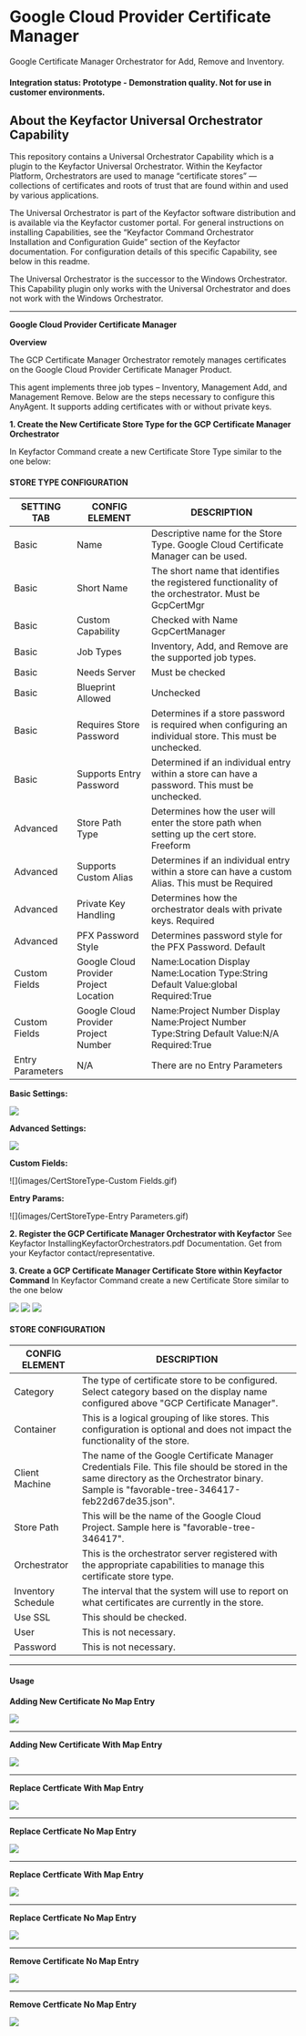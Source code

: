 # Google Cloud Provider Certificate Manager

Google Certificate Manager Orchestrator for Add, Remove and Inventory.

#### Integration status: Prototype - Demonstration quality. Not for use in customer environments.

## About the Keyfactor Universal Orchestrator Capability

This repository contains a Universal Orchestrator Capability which is a plugin to the Keyfactor Universal Orchestrator. Within the Keyfactor Platform, Orchestrators are used to manage “certificate stores” &mdash; collections of certificates and roots of trust that are found within and used by various applications.

The Universal Orchestrator is part of the Keyfactor software distribution and is available via the Keyfactor customer portal. For general instructions on installing Capabilities, see the “Keyfactor Command Orchestrator Installation and Configuration Guide” section of the Keyfactor documentation. For configuration details of this specific Capability, see below in this readme.

The Universal Orchestrator is the successor to the Windows Orchestrator. This Capability plugin only works with the Universal Orchestrator and does not work with the Windows Orchestrator.

---

**Google Cloud Provider Certificate Manager**

**Overview**

The GCP Certificate Manager Orchestrator remotely manages certificates on the Google Cloud Provider Certificate Manager Product.

This agent implements three job types – Inventory, Management Add, and Management Remove. Below are the steps necessary to configure this AnyAgent.  It supports adding certificates with or without private keys.


**1. Create the New Certificate Store Type for the GCP Certificate Manager Orchestrator**

In Keyfactor Command create a new Certificate Store Type similar to the one below:

#### STORE TYPE CONFIGURATION
SETTING TAB  |  CONFIG ELEMENT	| DESCRIPTION
------|-----------|------------------
Basic |Name	|Descriptive name for the Store Type.  Google Cloud Certificate Manager can be used.
Basic |Short Name	|The short name that identifies the registered functionality of the orchestrator. Must be GcpCertMgr
Basic |Custom Capability|Checked with Name GcpCertManager
Basic |Job Types	|Inventory, Add, and Remove are the supported job types. 
Basic |Needs Server	|Must be checked
Basic |Blueprint Allowed	|Unchecked
Basic |Requires Store Password	|Determines if a store password is required when configuring an individual store.  This must be unchecked.
Basic |Supports Entry Password	|Determined if an individual entry within a store can have a password.  This must be unchecked.
Advanced |Store Path Type| Determines how the user will enter the store path when setting up the cert store.  Freeform
Advanced |Supports Custom Alias	|Determines if an individual entry within a store can have a custom Alias.  This must be Required
Advanced |Private Key Handling |Determines how the orchestrator deals with private keys.  Required
Advanced |PFX Password Style |Determines password style for the PFX Password. Default
Custom Fields|Google Cloud Provider Project Location|Name:Location Display Name:Location Type:String Default Value:global Required:True
Custom Fields|Google Cloud Provider Project Number|Name:Project Number Display Name:Project Number Type:String Default Value:N/A Required:True
Entry Parameters|N/A| There are no Entry Parameters

**Basic Settings:**

![](images/CertStoreType-Basic.gif)

**Advanced Settings:**

![](images/CertStoreType-Advanced.gif)

**Custom Fields:**

![](images/CertStoreType-Custom Fields.gif)

**Entry Params:**

![](images/CertStoreType-Entry Parameters.gif)

**2. Register the GCP Certificate Manager Orchestrator with Keyfactor**
See Keyfactor InstallingKeyfactorOrchestrators.pdf Documentation.  Get from your Keyfactor contact/representative.

**3. Create a GCP Certificate Manager Certificate Store within Keyfactor Command**
In Keyfactor Command create a new Certificate Store similar to the one below

![](images/CertStoreSettings-1.gif)
![](images/CertStoreSettings-2.gif)
![](images/GoogleCloudProjectInfo.gif)

#### STORE CONFIGURATION 
CONFIG ELEMENT	|DESCRIPTION
----------------|---------------
Category	|The type of certificate store to be configured. Select category based on the display name configured above "GCP Certificate Manager".
Container	|This is a logical grouping of like stores. This configuration is optional and does not impact the functionality of the store.
Client Machine	|The name of the Google Certificate Manager Credentials File.  This file should be stored in the same directory as the Orchestrator binary.  Sample is "favorable-tree-346417-feb22d67de35.json".
Store Path	|This will be the name of the Google Cloud Project.  Sample here is "favorable-tree-346417".
Orchestrator	|This is the orchestrator server registered with the appropriate capabilities to manage this certificate store type. 
Inventory Schedule	|The interval that the system will use to report on what certificates are currently in the store. 
Use SSL	|This should be checked.
User	|This is not necessary.
Password |This is not necessary.

*** 

#### Usage

**Adding New Certificate No Map Entry**

![](images/AddCertificateNoMapEntry.gif)

*** 

**Adding New Certificate With Map Entry**

![](images/AddCertificateWithMapEntry.gif)

*** 

**Replace Certficate With Map Entry**

![](images/ReplaceCertificateMapEntry.gif)

*** 

**Replace Certficate No Map Entry**

![](images/ReplaceCertificateNoMapEntry.gif)

*** 

**Replace Certficate With Map Entry**

![](images/ReplaceCertificateMapEntry.gif)

*** 

**Replace Certficate No Map Entry**

![](images/ReplaceCertificateNoMapEntry.gif)

***

**Remove Certificate No Map Entry**

![](images/RemoveCertifcateMapEntry.gif)

*** 

**Remove Certficate No Map Entry**

![](images/RemoveCertificateNoMapEntry.gif)

